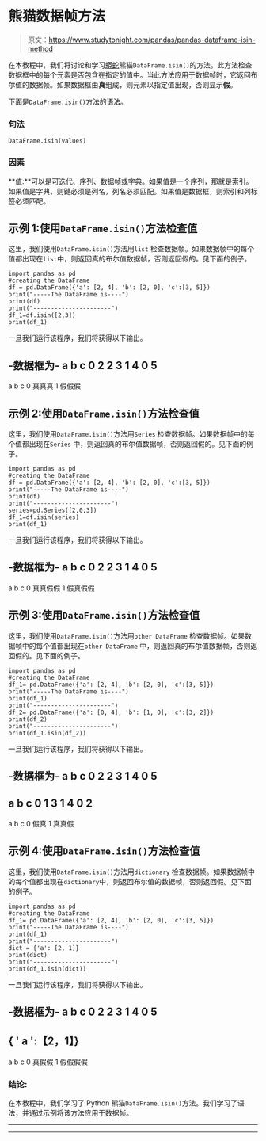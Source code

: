 # 熊猫数据帧方法

> 原文：<https://www.studytonight.com/pandas/pandas-dataframe-isin-method>

在本教程中，我们将讨论和学习[蟒蛇](https://www.studytonight.com/python/getting-started-with-python)熊猫`DataFrame.isin()`的方法。此方法检查数据框中的每个元素是否包含在指定的值中。当此方法应用于数据帧时，它返回布尔值的数据帧。如果数据框由**真**组成，则元素以指定值出现，否则显示**假**。

下面是`DataFrame.isin()`方法的语法。

### 句法

```
DataFrame.isin(values)
```

### 因素

**值:**可以是可迭代、序列、数据帧或字典。如果值是一个序列，那就是索引。如果值是字典，则键必须是列名，列名必须匹配。如果值是数据框，则索引和列标签必须匹配。

## 示例 1:使用`DataFrame.isin()`方法检查值

这里，我们使用`DataFrame.isin()`方法用`list` 检查数据帧。如果数据帧中的每个值都出现在`list`中，则返回真的布尔值数据帧，否则返回假的。见下面的例子。

```
import pandas as pd
#creating the DataFrame
df = pd.DataFrame({'a': [2, 4], 'b': [2, 0], 'c':[3, 5]})
print("-----The DataFrame is----")
print(df)
print("----------------------")
df_1=df.isin([2,3])
print(df_1)
```

一旦我们运行该程序，我们将获得以下输出。

-数据框为-
a b c
0 2 2 3
1 4 0 5
-
a b c
0 真真真
1 假假假

## 示例 2:使用`DataFrame.isin()`方法检查值

这里，我们使用`DataFrame.isin()`方法用`Series` 检查数据帧。如果数据帧中的每个值都出现在`Series` 中，则返回真的布尔值数据帧，否则返回假的。见下面的例子。

```
import pandas as pd
#creating the DataFrame
df = pd.DataFrame({'a': [2, 4], 'b': [2, 0], 'c':[3, 5]})
print("-----The DataFrame is----")
print(df)
print("----------------------")
series=pd.Series([2,0,3])
df_1=df.isin(series)
print(df_1)
```

一旦我们运行该程序，我们将获得以下输出。

-数据框为-
a b c
0 2 2 3
1 4 0 5
-
a b c
0 真真假假
1 假真假假

## 示例 3:使用`DataFrame.isin()`方法检查值

这里，我们使用`DataFrame.isin()`方法用`other DataFrame` 检查数据帧。如果数据帧中的每个值都出现在`other DataFrame` 中，则返回真的布尔值数据帧，否则返回假的。见下面的例子。

```
import pandas as pd
#creating the DataFrame
df_1= pd.DataFrame({'a': [2, 4], 'b': [2, 0], 'c':[3, 5]})
print("-----The DataFrame is----")
print(df_1)
print("----------------------")
df_2= pd.DataFrame({'a': [0, 4], 'b': [1, 0], 'c':[3, 2]})
print(df_2)
print("----------------------")
print(df_1.isin(df_2))
```

一旦我们运行该程序，我们将获得以下输出。

-数据框为-
a b c
0 2 2 3
1 4 0 5
-
a b c
0 1 3
1 4 0 2
-
a b c
0 假真
1 真真假

## 示例 4:使用`DataFrame.isin()`方法检查值

这里，我们使用`DataFrame.isin()`方法用`dictionary` 检查数据帧。如果数据帧中的每个值都出现在`dictionary`中，则返回布尔值的数据帧，否则返回假。见下面的例子。

```
import pandas as pd
#creating the DataFrame
df_1= pd.DataFrame({'a': [2, 4], 'b': [2, 0], 'c':[3, 5]})
print("-----The DataFrame is----")
print(df_1)
print("----------------------")
dict = {'a': [2, 1]}
print(dict)
print("----------------------")
print(df_1.isin(dict))
```

一旦我们运行该程序，我们将获得以下输出。

-数据框为-
a b c
0 2 2 3
1 4 0 5
-
{ ' a ':【2，1】}
-
a b c
0 真假假
1 假假假假

### 结论:

在本教程中，我们学习了 Python 熊猫`DataFrame.isin()`方法。我们学习了语法，并通过示例将该方法应用于数据帧。

* * *

* * *